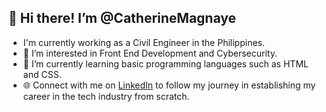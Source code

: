 ## 👋 Hi there! I’m @CatherineMagnaye
- I'm currently working as a Civil Engineer in the Philippines.
- 👀 I’m interested in Front End Development and Cybersecurity.
- 🌱 I’m currently learning basic programming languages such as HTML and CSS.
- 🌐 Connect with me on [LinkedIn](https://www.linkedin.com/in/catherine-magnaye/) to follow my journey in establishing my career in the tech industry from scratch.


<!---
CatherineMagnaye/CatherineMagnaye is a ✨ special ✨ repository because its `README.md` (this file) appears on your GitHub profile.
You can click the Preview link to take a look at your changes.
--->

